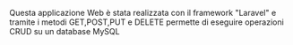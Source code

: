 Questa applicazione Web  è stata realizzata con il framework "Laravel" e tramite i metodi GET,POST,PUT e DELETE 
permette di eseguire operazioni CRUD su un database MySQL
